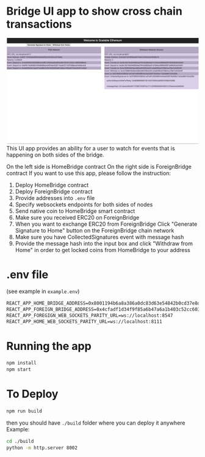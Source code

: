 # Bridge UI app to show cross chain transactions
![](./example.png)
This UI app provides an ability for a user to watch for events that is 
happening on both sides of the bridge.

On the left side is HomeBridge contract
On the right side is ForeignBridge contract
If you want to use this app, please follow the instruction:

1. Deploy HomeBridge contract
2. Deploy ForeignBridge contract
3. Provide addresses into `.env` file
4. Specify websockets endpoints for both sides of nodes
5. Send native coin to HomeBridge smart contract
6. Make sure you received ERC20 on ForeignBridge
7. When you want to exchange ERC20 from ForeignBridge Click
"Generate Signature to Home" button on the ForeignBridge chain network
8. Make sure you have CollectedSignatures event with message hash
9. Provide the message hash into the input box and click
"Withdraw from Home" in order to get locked coins from HomeBridge to your address

# .env file
(see example in `example.env`)
```
REACT_APP_HOME_BRIDGE_ADDRESS=0x8001194b6a8a386a0dc83d63e54842b0cd37e8de
REACT_APP_FOREIGN_BRIDGE_ADDRESS=0x4cfadf1d34f9f85a6b47a6a1b403c52cc6038a70
REACT_APP_FOREGIGN_WEB_SOCKETS_PARITY_URL=ws://localhost:8547
REACT_APP_HOME_WEB_SOCKETS_PARITY_URL=ws://localhost:8111
```

# Running the app
```bash
npm install
npm start
```

# To Deploy
```bash
npm run build
```
then you should have `./build` folder where you can deploy it anywhere
Example:
```bash
cd ./build
python -m http.server 8002
```

